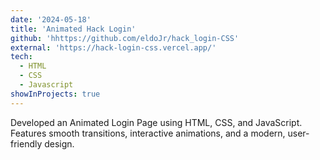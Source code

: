 ```yaml
---
date: '2024-05-18'
title: 'Animated Hack Login'
github: 'hhttps://github.com/eldoJr/hack_login-CSS'
external: 'https://hack-login-css.vercel.app/'
tech:
  - HTML
  - CSS
  - Javascript
showInProjects: true
---
```


Developed an Animated Login Page using HTML, CSS, and JavaScript. Features smooth transitions, interactive animations, and a modern, user-friendly design.
